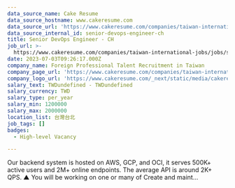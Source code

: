 ```yaml
---
data_source_name: Cake Resume
data_source_hostname: www.cakeresume.com
data_source_url: 'https://www.cakeresume.com/companies/taiwan-international-jobs/jobs'
data_source_internal_id: senior-devops-engineer-ch
title: Senior DevOps Engineer - CH
job_url: >-
  https://www.cakeresume.com/companies/taiwan-international-jobs/jobs/senior-devops-engineer-ch
date: 2023-07-03T09:26:17.000Z
company_name: Foreign Professional Talent Recruitment in Taiwan
company_page_url: 'https://www.cakeresume.com/companies/taiwan-international-jobs'
company_logo_url: 'https://www.cakeresume.com/_next/static/media/cakeresume.e1c03867.svg'
salary_text: TWDundefined - TWDundefined
salary_currency: TWD
salary_type: per_year
salary_min: 1200000
salary_max: 2000000
location_list: 台灣台北
job_tags: []
badges:
  - High-level Vacancy

---
```


Our backend system is hosted on AWS, GCP, and OCI, it serves 500K+ active users and 2M+ online endpoints. The average API is around 2K+ QPS. ▲ You will be working on one or many of Create and maint...